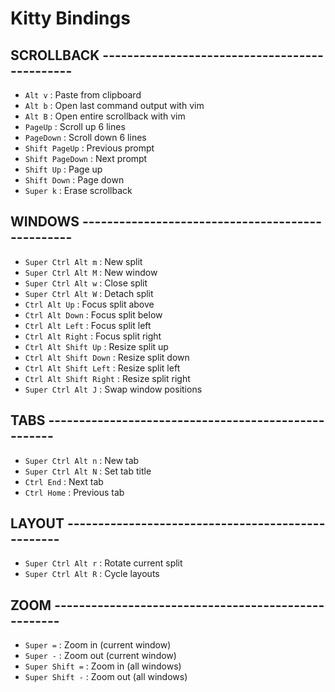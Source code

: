 # Kitty Bindings

## SCROLLBACK ----------------------------------------------

- `Alt v`                : Paste from clipboard
- `Alt b`                : Open last command output with vim
- `Alt B`                : Open entire scrollback with vim
- `PageUp`               : Scroll up 6 lines
- `PageDown`             : Scroll down 6 lines
- `Shift PageUp`         : Previous prompt
- `Shift PageDown`       : Next prompt
- `Shift Up`             : Page up
- `Shift Down`           : Page down
- `Super k`              : Erase scrollback

## WINDOWS -------------------------------------------------

- `Super Ctrl Alt m`     : New split
- `Super Ctrl Alt M`     : New window
- `Super Ctrl Alt w`     : Close split
- `Super Ctrl Alt W`     : Detach split
- `Ctrl Alt Up`          : Focus split above
- `Ctrl Alt Down`        : Focus split below
- `Ctrl Alt Left`        : Focus split left
- `Ctrl Alt Right`       : Focus split right
- `Ctrl Alt Shift Up`    : Resize split up
- `Ctrl Alt Shift Down`  : Resize split down
- `Ctrl Alt Shift Left`  : Resize split left
- `Ctrl Alt Shift Right` : Resize split right
- `Super Ctrl Alt J`     : Swap window positions

## TABS ----------------------------------------------------

- `Super Ctrl Alt n`     : New tab
- `Super Ctrl Alt N`     : Set tab title
- `Ctrl End`             : Next tab
- `Ctrl Home`            : Previous tab

## LAYOUT --------------------------------------------------

- `Super Ctrl Alt r`     : Rotate current split
- `Super Ctrl Alt R`     : Cycle layouts

## ZOOM ----------------------------------------------------

- `Super =`              : Zoom in (current window)
- `Super -`              : Zoom out (current window)
- `Super Shift =`        : Zoom in (all windows)
- `Super Shift -`        : Zoom out (all windows)
